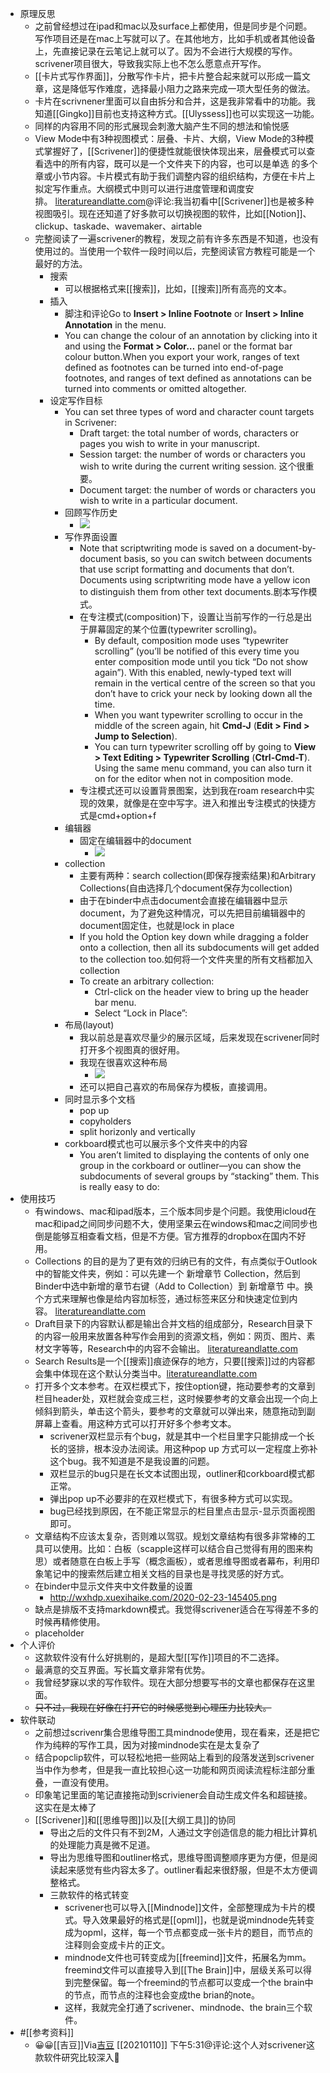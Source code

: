 - 原理反思
    - 之前曾经想过在ipad和mac以及surface上都使用，但是同步是个问题。写作项目还是在mac上写就可以了。在其他地方，比如手机或者其他设备上，先直接记录在云笔记上就可以了。因为不会进行大规模的写作。scrivener项目很大，导致我实际上也不怎么愿意点开写作。
    - [[卡片式写作界面]]，分散写作卡片，把卡片整合起来就可以形成一篇文章，这是降低写作难度，选择最小阻力之路来完成一项大型任务的做法。
    - 卡片在scrivnener里面可以自由拆分和合并，这是我非常看中的功能。我知道[[Gingko]]目前也支持这种方式。[[Ulyssess]]也可以实现这一功能。
    - 同样的内容用不同的形式展现会刺激大脑产生不同的想法和愉悦感
    - View Mode中有3种视图模式：层叠、卡片、大纲，View Mode的3种模式掌握好了，[[Scrivener]]的便捷性就能很快体现出来，层叠模式可以查看选中的所有内容，既可以是一个文件夹下的内容，也可以是单选 的多个章或小节内容。卡片模式有助于我们调整内容的组织结构，方便在卡片上拟定写作重点。大纲模式中则可以进行进度管理和调度安排。 [literatureandlatte.com](http://www.literatureandlatte.com/forum/viewtopic.php?t=53967)@评论:我当初看中[[Scrivener]]也是被多种视图吸引。现在还知道了好多款可以切换视图的软件，比如[[Notion]]、clickup、taskade、wavemaker、airtable
    - 完整阅读了一遍scrivener的教程，发现之前有许多东西是不知道，也没有使用过的。当使用一个软件一段时间以后，完整阅读官方教程可能是一个最好的方法。
        - 搜索
            - 可以根据格式来[[搜索]]，比如，[[搜索]]所有高亮的文本。
        - 插入
            - 脚注和评论Go to **Insert > Inline Footnote** or **Insert > Inline Annotation** in the menu.
            - You can change the colour of an annotation by clicking into it and using the **Format > Color…** panel or the format bar colour button.When you export your work, ranges of text defined as footnotes can be turned into end-of-page footnotes, and ranges of text defined as annotations can be turned into comments or omitted altogether.
        - 设定写作目标
            - You can set three types of word and character count targets in Scrivener:
                - Draft target: the total number of words, characters or pages you wish to write in your manuscript.
                - Session target: the number of words or characters you wish to write during the current writing session. 这个很重要。
                - Document target: the number of words or characters you wish to write in a particular document.
            - 回顾写作历史
                - ![](https://firebasestorage.googleapis.com/v0/b/firescript-577a2.appspot.com/o/imgs%2Fapp%2Fxinyiheng%2FBwDgVuPhCW.png?alt=media&token=c090498b-7755-4aaa-819c-9713a545ca19)
            - 写作界面设置
                - Note that scriptwriting mode is saved on a document-by-document basis, so you can switch between documents that use script formatting and documents that don’t. Documents using scriptwriting mode have a yellow icon to distinguish them from other text documents.剧本写作模式。
                - 在专注模式(composition)下，设置让当前写作的一行总是出于屏幕固定的某个位置(typewriter scrolling)。
                    - By default, composition mode uses “typewriter scrolling” (you’ll be notified of this every time you enter composition mode until you tick “Do not show again”). With this enabled, newly-typed text will remain in the vertical centre of the screen so that you don’t have to crick your neck by looking down all the time.
                    - When you want typewriter scrolling to occur in the middle of the screen again, hit **Cmd-J** (**Edit > Find > Jump to Selection**).
                    - You can turn typewriter scrolling off by going to **View > Text Editing > Typewriter Scrolling** (**Ctrl-Cmd-T**). Using the same menu command, you can also turn it on for the editor when not in composition mode.
                - 专注模式还可以设置背景图案，达到我在roam research中实现的效果，就像是在空中写字。进入和推出专注模式的快捷方式是cmd+option+f
            - 编辑器
                - 固定在编辑器中的document
                    - ![](https://firebasestorage.googleapis.com/v0/b/firescript-577a2.appspot.com/o/imgs%2Fapp%2Fxinyiheng%2FbblSzQNnSU.png?alt=media&token=819018de-d7c4-4149-bc09-ac47fc6979e0)
            - collection
                - 主要有两种：search collection(即保存搜索结果)和Arbitrary Collections(自由选择几个document保存为collection)
                - 由于在binder中点击document会直接在编辑器中显示document，为了避免这种情况，可以先把目前编辑器中的document固定住，也就是lock in place
                - If you hold the Option key down while dragging a folder onto a collection, then all its subdocuments will get added to the collection too.如何将一个文件夹里的所有文档都加入collection
                - To create an arbitrary collection:
                    - Ctrl-click on the header view to bring up the header bar menu.
                    - Select “Lock in Place”:
            - 布局(layout)
                - 我以前总是喜欢尽量少的展示区域，后来发现在scrivener同时打开多个视图真的很好用。
                - 我现在很喜欢这种布局
                    - ![](https://firebasestorage.googleapis.com/v0/b/firescript-577a2.appspot.com/o/imgs%2Fapp%2Fxinyiheng%2FDs7CZ3nRv9.png?alt=media&token=bf49ff78-b18b-4aec-8301-df7381ecd361)
                - 还可以把自己喜欢的布局保存为模板，直接调用。
            - 同时显示多个文档
                - pop up
                - copyholders
                - split horizonly and vertically
            - corkboard模式也可以展示多个文件夹中的内容
                - You aren’t limited to displaying the contents of only one group in the corkboard or outliner—you can show the subdocuments of several groups by “stacking” them. This is really easy to do:
- 使用技巧
    - 有windows、mac和ipad版本，三个版本同步是个问题。我使用icloud在mac和ipad之间同步问题不大，使用坚果云在windows和mac之间同步也倒是能够互相查看文档，但是不方便。官方推荐的dropbox在国内不好用。
    - Collections 的目的是为了更有效的归纳已有的文件，有点类似于Outlook中的智能文件夹，例如：可以先建一个 新增章节 Collection，然后到Binder中选中新增的章节右键（Add to Collection）到 新增章节 中。换个方式来理解也像是给内容加标签，通过标签来区分和快速定位到内容。 [literatureandlatte.com](http://www.literatureandlatte.com/forum/viewtopic.php?t=53967)
    - Draft目录下的内容默认都是输出合并文档的组成部分，Research目录下的内容一般用来放置各种写作会用到的资源文档，例如：网页、图片、素材文字等等，Research中的内容不会输出。 [literatureandlatte.com](http://www.literatureandlatte.com/forum/viewtopic.php?t=53967)
    - Search Results是一个[[搜索]]痕迹保存的地方，只要[[搜索]]过的内容都会集中体现在这个默认分类当中。[literatureandlatte.com](http://www.literatureandlatte.com/forum/viewtopic.php?t=53967)
    - 打开多个文本参考。在双栏模式下，按住option键，拖动要参考的文章到栏目header处，双栏就会变成三栏，这时候要参考的文章会出现一个向上倾斜到箭头，单击这个箭头，要参考的文章就可以弹出来，随意拖动到副屏幕上查看。用这种方式可以打开好多个参考文本。
        - scrivener双栏显示有个bug，就是其中一个栏目里字只能排成一个长长的竖排，根本没办法阅读。用这种pop up 方式可以一定程度上弥补这个bug。我不知道是不是我设置的问题。
        - 双栏显示的bug只是在长文本试图出现，outliner和corkboard模式都正常。
        - 弹出pop up不必要非的在双栏模式下，有很多种方式可以实现。
        - bug已经找到原因，在不能正常显示的栏目里点击显示-显示页面视图即可。
    - 文章结构不应该太复杂，否则难以驾驭。规划文章结构有很多非常棒的工具可以使用。比如：白板（scapple这样可以结合自己觉得有用的图来构思）或者随意在白板上手写（概念画板），或者思维导图或者幕布，利用印象笔记中的搜索然后建立相关文档的目录也是寻找灵感的好方式。
    - 在binder中显示文件夹中文件数量的设置
        - http://wxhdp.xuexihaike.com/2020-02-23-145405.png
    - 缺点是排版不支持markdown模式。我觉得scrivener适合在写得差不多的时候再精修使用。
    - placeholder
- 个人评价
    - 这款软件没有什么好挑剔的，是超大型[[写作]]项目的不二选择。
    - 最满意的交互界面。写长篇文章非常有优势。
    - 我曾经梦寐以求的写作软件。现在大部分想要写书的文章也都保存在这里面。
    - ~~只不过，我现在好像在打开它的时候感觉到心理压力比较大。~~
- 软件联动
    - 之前想过scrivenr集合思维导图工具mindnode使用，现在看来，还是把它作为纯粹的写作工具，因为对接mindnode实在是太复杂了
    - 结合popclip软件，可以轻松地把一些网站上看到的段落发送到scrivener当中作为参考，但是我一直比较担心这一功能和网页阅读流程标注部分重叠，一直没有使用。
    - 印象笔记里面的笔记直接拖动到scriviener会自动生成文件名和超链接。这实在是太棒了
    - [[Scrivener]]和[[思维导图]]以及[[大纲工具]]的协同 
        - 导出之后的文件只有不到2M，人通过文字创造信息的能力相比计算机的处理能力真是微不足道。
        - 导出为思维导图和outliner格式，思维导图调整顺序更为方便，但是阅读起来感觉有些内容太多了。outliner看起来很舒服，但是不太方便调整格式。
        - 三款软件的格式转变
            - scrivener也可以导入[[Mindnode]]文件，全部整理成为卡片的模式。导入效果最好的格式是[[opml]]，也就是说mindnode先转变成为opml，这样，每一个节点都变成一张卡片的题目，而节点的注释则会变成卡片的正文。
            - mindnode文件也可转变成为[[freemind]]文件，拓展名为mm。freemind文件可以直接导入到[[The Brain]]中，层级关系可以得到完整保留。每一个freemind的节点都可以变成一个the brain中的节点，而节点的注释也会变成the brian的note。
            - 这样，我就完全打通了scrivener、mindnode、the brain三个软件。
- #[[参考资料]]
    - 😀😀[[吉豆]]Via[吉豆](https://sinkinact.lofter.com/?page=2&t=1397201293988) [[20210110]] 下午5:31@评论:这个人对scrivener这款软件研究比较深入
